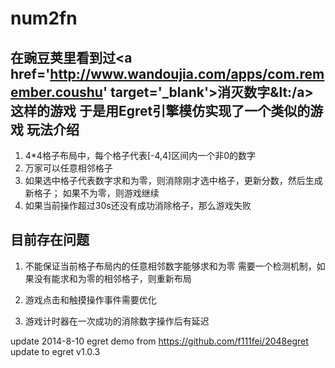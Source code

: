 num2fn
======

在豌豆荚里看到过&lt;a href='http://www.wandoujia.com/apps/com.remember.coushu' target='_blank'&gt;消灭数字&lt:/a&gt;这样的游戏
于是用Egret引擎模仿实现了一个类似的游戏
玩法介绍
-------
1. 4*4格子布局中，每个格子代表[-4,4]区间内一个非0的数字
2. 万家可以任意相邻格子
3. 如果选中格子代表数字求和为零，则消除刚才选中格子，更新分数，然后生成新格子；
   如果不为零，则游戏继续
4. 如果当前操作超过30s还没有成功消除格子，那么游戏失败

目前存在问题
-------
1. 不能保证当前格子布局内的任意相邻数字能够求和为零
   需要一个检测机制，如果没有能求和为零的相邻格子，则重新布局

2. 游戏点击和触摸操作事件需要优化

3. 游戏计时器在一次成功的消除数字操作后有延迟


update 2014-8-10
egret demo
from https://github.com/f111fei/2048egret
update to egret v1.0.3
